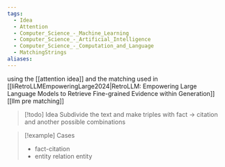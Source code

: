 ```yaml
---
tags:
  - Idea
  - Attention
  - Computer_Science_-_Machine_Learning
  - Computer_Science_-_Artificial_Intelligence
  - Computer_Science_-_Computation_and_Language
  - MatchingStrings
aliases:
---
```

using the [[attention idea]] and the matching used in [[liRetroLLMEmpoweringLarge2024|RetroLLM: Empowering Large Language Models to Retrieve Fine-grained Evidence within Generation]] [[llm pre matching]]

>[!todo] Idea
> Subdivide the text and make triples with fact -> citation and another possible combinations

>[!example] Cases
> - fact-citation
> - entity relation entity



